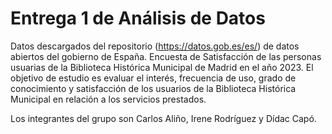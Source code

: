 # Entrega 1 de Análisis de Datos
Datos descargados del repositorio (https://datos.gob.es/es/) de datos abiertos del gobierno de España. Encuesta de Satisfacción de las personas usuarias de la Biblioteca Histórica Municipal de Madrid en el año 2023. El objetivo de estudio es evaluar el interés, frecuencia de uso, grado de conocimiento y satisfacción de los usuarios de la Biblioteca Histórica Municipal en relación a los servicios prestados.

Los integrantes del grupo son Carlos Aliño, Irene Rodríguez y Dídac Capó.
